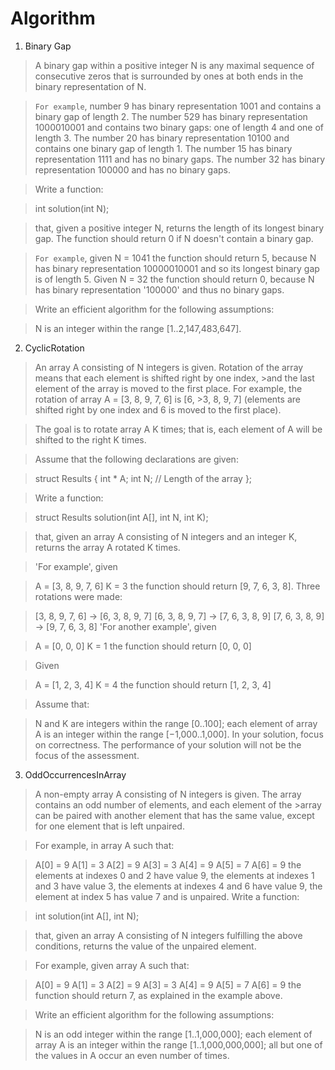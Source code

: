 # Algorithm

1. Binary Gap

>A binary gap within a positive integer N is any maximal sequence of consecutive zeros that is surrounded by ones at both ends in the binary representation of N.

>`For example`, number 9 has binary representation 1001 and contains a binary gap of length 2. The number 529 has binary representation 1000010001 and contains two binary gaps: one of length 4 and one of length 3. The number 20 has binary representation 10100 and contains one binary gap of length 1. The number 15 has binary representation 1111 and has no binary gaps. The number 32 has binary representation 100000 and has no binary gaps.

>Write a function:

>int solution(int N);

>that, given a positive integer N, returns the length of its longest binary gap. The function should return 0 if N doesn't contain a binary gap.

>`For example`, given N = 1041 the function should return 5, because N has binary representation 10000010001 and so its longest binary gap is of length 5. Given N = 32 the function should return 0, because N has binary representation '100000' and thus no binary gaps.

>Write an efficient algorithm for the following assumptions:

>N is an integer within the range [1..2,147,483,647].



2. CyclicRotation

>An array A consisting of N integers is given. Rotation of the array means that each element is shifted right by one index, >and the last element of the array is moved to the first place. For example, the rotation of array A = [3, 8, 9, 7, 6] is [6, >3, 8, 9, 7] (elements are shifted right by one index and 6 is moved to the first place).

>The goal is to rotate array A K times; that is, each element of A will be shifted to the right K times.

>Assume that the following declarations are given:

>struct Results {
>  int * A;
>  int N; // Length of the array
>};

>Write a function:

>struct Results solution(int A[], int N, int K);

>that, given an array A consisting of N integers and an integer K, returns the array A rotated K times.

>'For example', given

>    A = [3, 8, 9, 7, 6]
>    K = 3
>the function should return [9, 7, 6, 3, 8]. Three rotations were made:

>    [3, 8, 9, 7, 6] -> [6, 3, 8, 9, 7]
>    [6, 3, 8, 9, 7] -> [7, 6, 3, 8, 9]
>    [7, 6, 3, 8, 9] -> [9, 7, 6, 3, 8]
>'For another example', given

>    A = [0, 0, 0]
>    K = 1
>the function should return [0, 0, 0]

>Given

>    A = [1, 2, 3, 4]
>    K = 4
>the function should return [1, 2, 3, 4]

>Assume that:

>N and K are integers within the range [0..100];
>each element of array A is an integer within the range [−1,000..1,000].
>In your solution, focus on correctness. The performance of your solution will not be the focus of the assessment.



3. OddOccurrencesInArray

>A non-empty array A consisting of N integers is given. The array contains an odd number of elements, and each element of the >array can be paired with another element that has the same value, except for one element that is left unpaired.

>For example, in array A such that:

>  A[0] = 9  A[1] = 3  A[2] = 9
>  A[3] = 3  A[4] = 9  A[5] = 7
>  A[6] = 9
>the elements at indexes 0 and 2 have value 9,
>the elements at indexes 1 and 3 have value 3,
>the elements at indexes 4 and 6 have value 9,
>the element at index 5 has value 7 and is unpaired.
>Write a function:

>int solution(int A[], int N);

>that, given an array A consisting of N integers fulfilling the above conditions, returns the value of the unpaired element.

>For example, given array A such that:

>  A[0] = 9  A[1] = 3  A[2] = 9
>  A[3] = 3  A[4] = 9  A[5] = 7
>  A[6] = 9
>the function should return 7, as explained in the example above.

>Write an efficient algorithm for the following assumptions:

>N is an odd integer within the range [1..1,000,000];
>each element of array A is an integer within the range [1..1,000,000,000];
>all but one of the values in A occur an even number of times.
